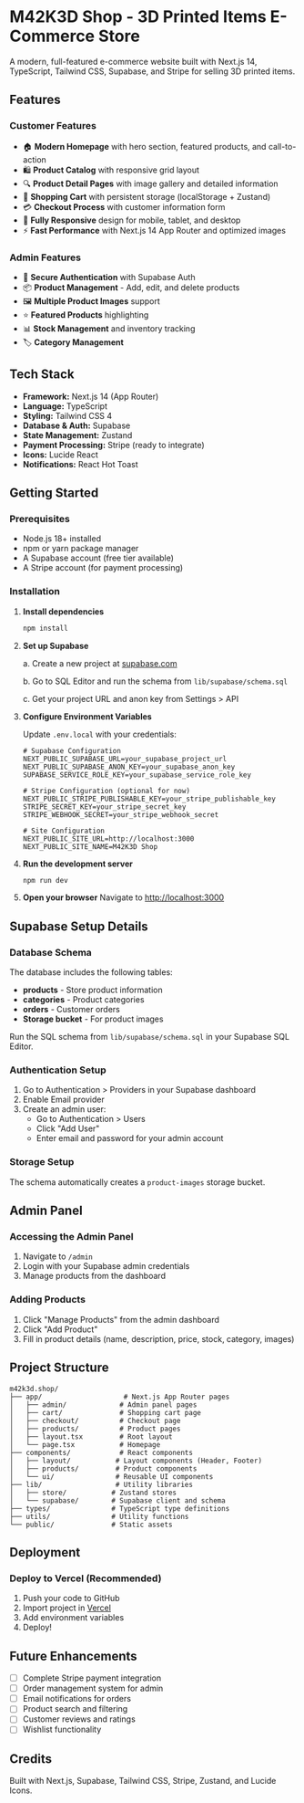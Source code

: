 # M42K3D Shop - 3D Printed Items E-Commerce Store

A modern, full-featured e-commerce website built with Next.js 14, TypeScript, Tailwind CSS, Supabase, and Stripe for selling 3D printed items.

## Features

### Customer Features
- 🏠 **Modern Homepage** with hero section, featured products, and call-to-action
- 🛍️ **Product Catalog** with responsive grid layout
- 🔍 **Product Detail Pages** with image gallery and detailed information
- 🛒 **Shopping Cart** with persistent storage (localStorage + Zustand)
- 💳 **Checkout Process** with customer information form
- 📱 **Fully Responsive** design for mobile, tablet, and desktop
- ⚡ **Fast Performance** with Next.js 14 App Router and optimized images

### Admin Features
- 🔐 **Secure Authentication** with Supabase Auth
- 📦 **Product Management** - Add, edit, and delete products
- 🖼️ **Multiple Product Images** support
- ⭐ **Featured Products** highlighting
- 📊 **Stock Management** and inventory tracking
- 🏷️ **Category Management**

## Tech Stack

- **Framework:** Next.js 14 (App Router)
- **Language:** TypeScript
- **Styling:** Tailwind CSS 4
- **Database & Auth:** Supabase
- **State Management:** Zustand
- **Payment Processing:** Stripe (ready to integrate)
- **Icons:** Lucide React
- **Notifications:** React Hot Toast

## Getting Started

### Prerequisites

- Node.js 18+ installed
- npm or yarn package manager
- A Supabase account (free tier available)
- A Stripe account (for payment processing)

### Installation

1. **Install dependencies**
   ```bash
   npm install
   ```

2. **Set up Supabase**

   a. Create a new project at [supabase.com](https://supabase.com)

   b. Go to SQL Editor and run the schema from `lib/supabase/schema.sql`

   c. Get your project URL and anon key from Settings > API

3. **Configure Environment Variables**

   Update `.env.local` with your credentials:

   ```env
   # Supabase Configuration
   NEXT_PUBLIC_SUPABASE_URL=your_supabase_project_url
   NEXT_PUBLIC_SUPABASE_ANON_KEY=your_supabase_anon_key
   SUPABASE_SERVICE_ROLE_KEY=your_supabase_service_role_key

   # Stripe Configuration (optional for now)
   NEXT_PUBLIC_STRIPE_PUBLISHABLE_KEY=your_stripe_publishable_key
   STRIPE_SECRET_KEY=your_stripe_secret_key
   STRIPE_WEBHOOK_SECRET=your_stripe_webhook_secret

   # Site Configuration
   NEXT_PUBLIC_SITE_URL=http://localhost:3000
   NEXT_PUBLIC_SITE_NAME=M42K3D Shop
   ```

4. **Run the development server**
   ```bash
   npm run dev
   ```

5. **Open your browser**
   Navigate to [http://localhost:3000](http://localhost:3000)

## Supabase Setup Details

### Database Schema

The database includes the following tables:
- **products** - Store product information
- **categories** - Product categories
- **orders** - Customer orders
- **Storage bucket** - For product images

Run the SQL schema from `lib/supabase/schema.sql` in your Supabase SQL Editor.

### Authentication Setup

1. Go to Authentication > Providers in your Supabase dashboard
2. Enable Email provider
3. Create an admin user:
   - Go to Authentication > Users
   - Click "Add User"
   - Enter email and password for your admin account

### Storage Setup

The schema automatically creates a `product-images` storage bucket.

## Admin Panel

### Accessing the Admin Panel

1. Navigate to `/admin`
2. Login with your Supabase admin credentials
3. Manage products from the dashboard

### Adding Products

1. Click "Manage Products" from the admin dashboard
2. Click "Add Product"
3. Fill in product details (name, description, price, stock, category, images)

## Project Structure

```
m42k3d.shop/
├── app/                    # Next.js App Router pages
│   ├── admin/             # Admin panel pages
│   ├── cart/              # Shopping cart page
│   ├── checkout/          # Checkout page
│   ├── products/          # Product pages
│   ├── layout.tsx         # Root layout
│   └── page.tsx           # Homepage
├── components/            # React components
│   ├── layout/           # Layout components (Header, Footer)
│   ├── products/         # Product components
│   └── ui/               # Reusable UI components
├── lib/                  # Utility libraries
│   ├── store/           # Zustand stores
│   └── supabase/        # Supabase client and schema
├── types/               # TypeScript type definitions
├── utils/               # Utility functions
└── public/              # Static assets
```

## Deployment

### Deploy to Vercel (Recommended)

1. Push your code to GitHub
2. Import project in [Vercel](https://vercel.com)
3. Add environment variables
4. Deploy!

## Future Enhancements

- [ ] Complete Stripe payment integration
- [ ] Order management system for admin
- [ ] Email notifications for orders
- [ ] Product search and filtering
- [ ] Customer reviews and ratings
- [ ] Wishlist functionality

## Credits

Built with Next.js, Supabase, Tailwind CSS, Stripe, Zustand, and Lucide Icons.
